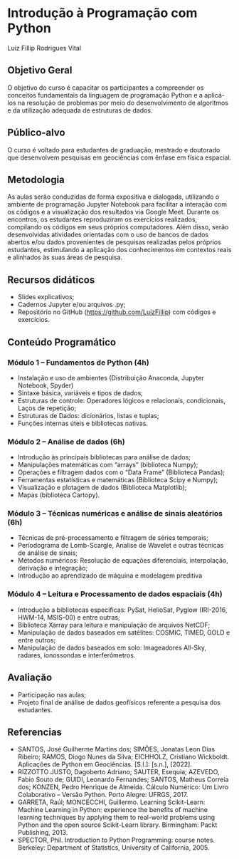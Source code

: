 # Introdução à Programação com Python

Luiz Fillip Rodrigues Vital

## Objetivo Geral

O objetivo do curso é capacitar os participantes a compreender os conceitos fundamentais da linguagem de programação Python e a aplicá-los na resolução de problemas por meio do desenvolvimento de algoritmos e da utilização adequada de estruturas de dados.

## Público-alvo

O curso é voltado para estudantes de graduação, mestrado e doutorado que desenvolvem pesquisas em geociências com ênfase em física espacial. 

## Metodologia

As aulas serão conduzidas de forma expositiva e dialogada, utilizando o ambiente de programação Jupyter Notebook para facilitar a interação com os códigos e a visualização dos resultados via Google Meet. Durante os encontros, os estudantes reproduziram os exercícios realizados, compilando os códigos em seus próprios computadores. Além disso, serão desenvolvidas atividades orientadas com o uso de bancos de dados abertos e/ou dados provenientes de pesquisas realizadas pelos próprios estudantes, estimulando a aplicação dos conhecimentos em contextos reais e alinhados às suas áreas de pesquisa.

## Recursos didáticos

- Slides explicativos;
- Cadernos Jupyter e/ou arquivos .py;
- Repositório no GitHub (https://github.com/LuizFillip) com códigos e exercícios.

## Conteúdo Programático

### Módulo 1 – Fundamentos de Python (4h)

- Instalação e uso de ambientes (Distribuição Anaconda, Jupyter Notebook, Spyder)
- Sintaxe básica, variáveis e tipos de dados;
- Estruturas de controle: Operadores lógicos e relacionais, condicionais, Laços de repetição;
- Estruturas de Dados: dicionários, listas e tuplas;
- Funções internas úteis e bibliotecas nativas.

### Módulo 2 – Análise de dados (6h)

- Introdução às principais bibliotecas para análise de dados;
- Manipulações matemáticas com “arrays” (biblioteca Numpy);
- Operações e filtragem dados com o “Data Frame” (Biblioteca Pandas);
- Ferramentas estatísticas e matemáticas (Biblioteca Scipy e Numpy); 
- Visualização e plotagem de dados (Biblioteca Matplotlib);
- Mapas (biblioteca Cartopy).

### Módulo 3 – Técnicas numéricas e análise de sinais aleatórios (6h)

- Técnicas de pré-processamento e filtragem de séries temporais;
- Periodograma de Lomb-Scargle, Analise de Wavelet e outras técnicas de análise de sinais;
- Métodos numéricos: Resolução de equações diferenciais, interpolação, derivação e integração;
- Introdução ao aprendizado de máquina e modelagem preditiva

### Módulo 4 – Leitura e Processamento de dados espaciais (4h)

- Introdução a bibliotecas especificas: PySat, HelioSat, Pyglow (IRI-2016, HWM-14, MSIS-00) e entre outras;
- Biblioteca Xarray para leitura e manipulação de arquivos NetCDF;
- Manipulação de dados baseados em satélites: COSMIC, TIMED, GOLD e entre outros;
- Manipulação de dados baseados em solo: Imageadores All-Sky, radares, ionossondas e interferômetros. 

## Avaliação
- Participação nas aulas;
- Projeto final de análise de dados geofísicos referente a pesquisa dos estudantes.

## Referencias 
- SANTOS, José Guilherme Martins dos; SIMÕES, Jonatas Leon Dias Ribeiro; RAMOS, Diogo Nunes da Silva; EICHHOLZ, Cristiano Wickboldt. Aplicações de Python em Geociências. [S.l.]: [s.n.], [2022].
- RIZZOTTO JUSTO, Dagoberto Adriano; SAUTER, Esequia; AZEVEDO, Fabio Souto de; GUIDI, Leonardo Fernandes; SANTOS, Matheus Correia dos; KONZEN, Pedro Henrique de Almeida. Cálculo Numérico: Um Livro Colaborativo – Versão Python. Porto Alegre: UFRGS, 2017.
- GARRETA, Raúl; MONCECCHI, Guillermo. Learning Scikit-Learn: Machine Learning in Python: experience the benefits of machine learning techniques by applying them to real-world problems using Python and the open source Scikit-Learn library. Birmingham: Packt Publishing, 2013.
- SPECTOR, Phil. Introduction to Python Programming: course notes. Berkeley: Department of Statistics, University of California, 2005.
